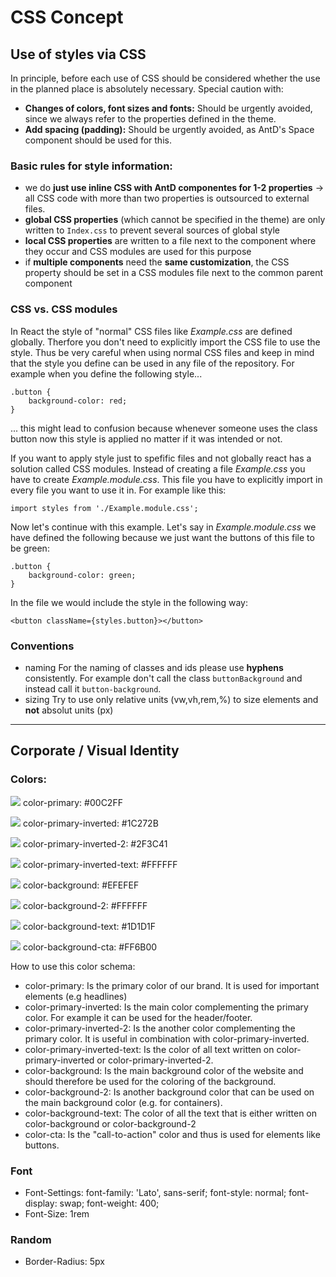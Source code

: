 # CSS Concept

## Use of styles via CSS

In principle, before each use of CSS should be considered whether the use in the planned place is absolutely necessary. Special caution with:

- **Changes of colors, font sizes and fonts:** Should be urgently avoided, since we always refer to the properties defined in the theme.
- **Add spacing (padding):** Should be urgently avoided, as AntD's Space component should be used for this.

### Basic rules for style information:

- we do **just use inline CSS with AntD componentes for 1-2 properties** -> all CSS code with more than two properties is outsourced to external files.
- **global CSS properties** (which cannot be specified in the theme) are only written to `Index.css` to prevent several sources of global style
- **local CSS properties** are written to a file next to the component where they occur and CSS modules are used for this purpose
- if **multiple components** need the **same customization**, the CSS property should be set in a CSS modules file next to the common parent component

### CSS vs. CSS modules

In React the style of "normal" CSS files like _Example.css_ are defined globally. Therfore you don't need to explicitly import the CSS file to use the style. Thus be very careful when using normal CSS files and keep in mind that the style you define can be used in any file of the repository.
For example when you define the following style...

```
.button {
    background-color: red;
}
```

... this might lead to confusion because whenever someone uses the class button now this style is applied no matter if it was intended or not.

If you want to apply style just to spefific files and not globally react has a solution called CSS modules. Instead of creating a file _Example.css_ you have to create _Example.module.css_. This file you have to explicitly import in every file you want to use it in. For example like this:

```
import styles from './Example.module.css';
```

Now let's continue with this example. Let's say in _Example.module.css_ we have defined the following because we just want the buttons of this file to be green:

```
.button {
    background-color: green;
}
```

In the file we would include the style in the following way:

```
<button className={styles.button}></button>
```

### Conventions

- naming
  For the naming of classes and ids please use **hyphens** consistently.
  For example don't call the class `buttonBackground` and instead call it `button-background`.
- sizing
  Try to use only relative units (vw,vh,rem,%) to size elements and **not** absolut units (px)

---

## Corporate / Visual Identity

### Colors:

![](https://via.placeholder.com/15/00C2FF/000000?text=+) color-primary: #00C2FF

![](https://via.placeholder.com/15/1C272B/000000?text=+) color-primary-inverted: #1C272B

![](https://via.placeholder.com/15/2F3C41/000000?text=+) color-primary-inverted-2: #2F3C41

![](https://via.placeholder.com/15/FFFFFF/000000?text=+) color-primary-inverted-text: #FFFFFF

![](https://via.placeholder.com/15/EFEFEF/000000?text=+) color-background: #EFEFEF

![](https://via.placeholder.com/15/FFFFFF/000000?text=+) color-background-2: #FFFFFF

![](https://via.placeholder.com/15/1D1D1F/000000?text=+) color-background-text: #1D1D1F

![](https://via.placeholder.com/15/FF6B00/000000?text=+) color-background-cta: #FF6B00

How to use this color schema:

- color-primary: Is the primary color of our brand. It is used for important elements (e.g headlines)
- color-primary-inverted: Is the main color complementing the primary color. For example it can be used for the header/footer.
- color-primary-inverted-2: Is the another color complementing the primary color. It is useful in combination with color-primary-inverted.
- color-primary-inverted-text: Is the color of all text written on color-primary-inverted or color-primary-inverted-2.
- color-background: Is the main background color of the website and should therefore be used for the coloring of the background.
- color-background-2: Is another background color that can be used on the main background color (e.g. for containers).
- color-background-text: The color of all the text that is either written on color-background or color-background-2
- color-cta: Is the "call-to-action" color and thus is used for elements like buttons.

### Font

- Font-Settings:
  font-family: 'Lato', sans-serif;
  font-style: normal;
  font-display: swap;
  font-weight: 400;
- Font-Size: 1rem

### Random

- Border-Radius: 5px
